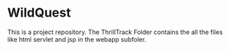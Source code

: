 # WildQuest
This is a project repository.
The ThrillTrack Folder contains the all the files like html servlet and jsp in the webapp subfoler.
